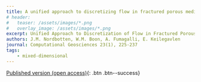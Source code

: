 ```yaml
---
title: A unified approach to discretizing flow in fractured porous media
# header: 
#   teaser: /assets/images/*.png
#   overlay_image: /assets/images/*.png
excerpt: Unified Approach to Discretization of Flow in Fractured Porous Media
authors: J.M. Nordbotten, W.M. Boon, A. Fumagalli, E. Keilegavlen
journal: Computational Geosciences 23(1), 225-237
tags: 
    - mixed-dimensional
---
```


[Published version (open access)](https://doi.org/10.1007/s10596-018-9778-9){: .btn .btn--success}
<!-- [ArXiv (open access)](){: .btn .btn--success} -->
